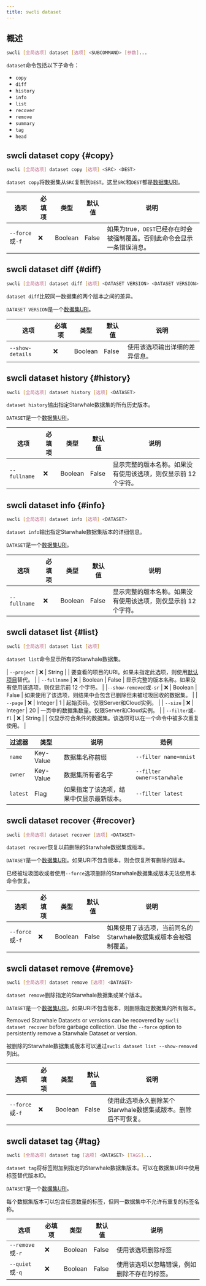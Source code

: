 ```yaml
---
title: swcli dataset
---
```


## 概述

```bash
swcli [全局选项] dataset [选项] <SUBCOMMAND> [参数]...
```

`dataset`命令包括以下子命令：

* `copy`
* `diff`
* `history`
* `info`
* `list`
* `recover`
* `remove`
* `summary`
* `tag`
* `head`

## swcli dataset copy {#copy}

```bash
swcli [全局选项] dataset copy [选项] <SRC> <DEST>
```

`dataset copy`将数据集从`SRC`复制到`DEST`。这里`SRC`和`DEST`都是[数据集URI](../../swcli/uri.md#model-dataset-runtime)。

| 选项 | 必填项 | 类型 | 默认值 | 说明 |
| --- | --- | --- | --- | --- |
|`--force`或`-f`| ❌ | Boolean | False | 如果为true，`DEST`已经存在时会被强制覆盖。否则此命令会显示一条错误消息。 |

## swcli dataset diff {#diff}

```bash
swcli [全局选项] dataset diff [选项] <DATASET VERSION> <DATASET VERSION>
```

`dataset diff`比较同一数据集的两个版本之间的差异。

`DATASET VERSION`是一个[数据集URI](../../swcli/uri.md#model-dataset-runtime)。

| 选项 | 必填项 | 类型 | 默认值 | 说明 |
| --- | --- | --- | --- | --- |
| `--show-details` | ❌ | Boolean | False | 使用该选项输出详细的差异信息。 |

## swcli dataset history {#history}

```bash
swcli [全局选项] dataset history [选项] <DATASET>
```

`dataset history`输出指定Starwhale数据集的所有历史版本。

`DATASET`是一个[数据集URI](../../swcli/uri.md#model-dataset-runtime)。

| 选项 | 必填项 | 类型 | 默认值 | 说明 |
| --- | --- | --- | --- | --- |
| `--fullname` | ❌ | Boolean | False | 显示完整的版本名称。如果没有使用该选项，则仅显示前 12 个字符。 |

## swcli dataset info {#info}

```bash
swcli [全局选项] dataset info [选项] <DATASET>
```

`dataset info`输出指定Starwhale数据集版本的详细信息。

`DATASET`是一个[数据集URI](../../swcli/uri.md#model-dataset-runtime)。

| 选项 | 必填项 | 类型 | 默认值 | 说明 |
| --- | --- | --- | --- | --- |
| `--fullname` | ❌ | Boolean | False | 显示完整的版本名称。如果没有使用该选项，则仅显示前 12 个字符。 |

## swcli dataset list {#list}

```bash
swcli [全局选项] dataset list [选项]
```

`dataset list`命令显示所有的Starwhale数据集。

| `--project` | ❌ | String | | 要查看的项目的URI。如果未指定此选项，则使用[默认项目](../../swcli/uri.md#defaultProject)替代。 |
| `--fullname` | ❌ | Boolean | False | 显示完整的版本名称。如果没有使用该选项，则仅显示前 12 个字符。 |
|`--show-removed`或`-sr` | ❌ | Boolean | False | 如果使用了该选项，则结果中会包含已删除但未被垃圾回收的数据集。 |
| `--page` | ❌ | Integer | 1 | 起始页码。仅限Server和Cloud实例。 |
| `--size` | ❌ | Integer | 20 | 一页中的数据集数量。仅限Server和Cloud实例。 |
| `--filter`或`-fl` | ❌ | String | | 仅显示符合条件的数据集。该选项可以在一个命令中被多次重复使用。 |

| 过滤器 | 类型 | 说明 | 范例 |
| --- | --- | --- | --- |
| `name` | Key-Value | 数据集名称前缀 | `--filter name=mnist` |
| `owner` | Key-Value | 数据集所有者名字 | `--filter owner=starwhale` |
| `latest` | Flag | 如果指定了该选项，结果中仅显示最新版本。 | `--filter latest` |

## swcli dataset recover {#recover}

```bash
swcli [全局选项] dataset recover [选项] <DATASET>
```

`dataset recover`恢复以前删除的Starwhale数据集或版本。

`DATASET`是一个[数据集URI](../../swcli/uri.md#model-dataset-runtime)。如果URI不包含版本，则会恢复所有删除的版本。

已经被垃圾回收或者使用`--force`选项删除的Starwhale数据集或版本无法使用本命令恢复。

| 选项 | 必填项 | 类型 | 默认值 | 说明 |
| --- | --- | --- | --- | --- |
| `--force`或`-f` | ❌ | Boolean | False | 如果使用了该选项，当前同名的Starwhale数据集或版本会被强制覆盖。 |

## swcli dataset remove {#remove}

```bash
swcli [全局选项] dataset remove [选项] <DATASET>
```

`dataset remove`删除指定的Starwhale数据集或某个版本。

`DATASET`是一个[数据集URI](../../swcli/uri.md#model-dataset-runtime)。如果URI不包含版本，则删除指定数据集的所有版本。

Removed Starwhale Datasets or versions can be recovered by `swcli dataset recover` before garbage collection. Use the `--force` option to persistently remove a Starwhale Dataset or version.

被删除的Starwhale数据集或版本可以通过`swcli dataset list --show-removed`列出。

| 选项 | 必填项 | 类型 | 默认值 | 说明 |
| --- | --- | --- | --- | --- |
| `--force`或`-f` | ❌ | Boolean | False | 使用此选项永久删除某个Starwhale数据集或版本。删除后不可恢复。 |

## swcli dataset tag {#tag}

```bash
swcli [全局选项] dataset tag [选项] <DATASET> [TAGS]...
```

`dataset tag`将标签附加到指定的Starwhale数据集版本。可以在数据集URI中使用标签替代版本ID。

`DATASET`是一个[数据集URI](../../swcli/uri.md#model-dataset-runtime)。

每个数据集版本可以包含任意数量的标签，但同一数据集中不允许有重复的标签名称。

| 选项 | 必填项 | 类型 | 默认值 | 说明 |
| --- | --- | --- | --- | --- |
| `--remove`或`-r` | ❌ | Boolean | False | 使用该选项删除标签 |
| `--quiet`或`-q` | ❌ | Boolean | False | 使用该选项以忽略错误，例如删除不存在的标签。 |
